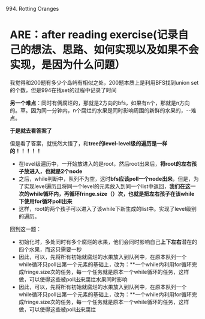 994. Rotting Oranges

# ARE：after reading exercise(记录自己的想法、思路、如何实现以及如果不会实现，是因为什么问题）
我觉得和200题有多少个岛屿有相似之处，200题本质上是利用BFS找到union set的个数，但是994在找set的过程中记录了时间

**另一个难点**：同时有俩腐烂的，那就是2方向的bfs，如果有n个，那就是n方向的。草。因为同一分钟内，n个腐烂的水果是同时影响周围的新鲜的水果的，--难点。

**于是就去看答案了**

但是看了答案，就恍然大悟了，和**tree的level-level级的遍历是一样的！！！！！**
* 在level级遍历中，一开始放进入的是root，然后root出来后，**将root的左右孩子放进入，也就是2个node**
* 之后，while判断中，队列不为空，这时**bfs应该poll一个node出来**，但是，为了实现level遍历且将同一个level的元素放入到同一个list中返回，**我们在这一次的while循环内，再循环fringe.size（）次，也就是把左右孩子在该while下使用for循环poll出来**
* 这样，root的两个孩子可以进入了该while下新生成的list中。实现了level级别的遍历。

回到这一题：
* 初始化时，多处同时有多个腐烂的水果，他们会同时影响自己**上下左右**潜在的四个水果，而这只需要一秒
* 因此，可以，先将所有初始就腐烂的水果放入到队列中，在原本队列一个while循环只poll出第一个元素的基础上，改为：**一个while内利用for循环完成fringe.size次的任务，每一个任务就是原本一个while循环的任务，这样做，可以使得这些被poll出来腐烂水果同时影响
* 因此，可以，先将所有初始就腐烂的水果放入到队列中，在原本队列一个while循环只poll出第一个元素的基础上，改为：**一个while内利用for循环完成fringe.size次的任务，每一个任务就是原本一个while循环的任务，这样做，可以使得这些被poll出来腐烂
